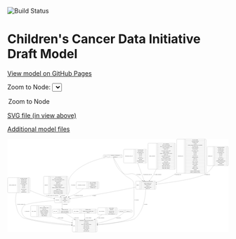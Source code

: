 <link rel='stylesheet' href="assets/style.css">
<link rel='stylesheet' href="https://unpkg.com/leaflet@1.5.1/dist/leaflet.css" integrity="sha512-xwE/Az9zrjBIphAcBb3F6JVqxf46+CDLwfLMHloNu6KEQCAWi6HcDUbeOfBIptF7tcCzusKFjFw2yuvEpDL9wQ==" crossorigin="">
<script type="text/javascript" src="https://code.jquery.com/jquery-3.2.1.min.js"></script>
<script type="text/javascript"  src="https://unpkg.com/leaflet@1.5.1/dist/leaflet.js"></script>
<script type="text/javascript" src="assets/actions.js"></script>

![Build Status](https://github.com/CBIIT/ccdi-model/actions/workflows/model-test-and-deploy.yml/badge.svg)

# Children's Cancer Data Initiative Draft Model

[View model on GitHub Pages](https://cbiit.github.io/ccdi-model/)



Zoom to Node: <select id="node_select">
  <option value="">Zoom to Node</option>
</select>
<div id="model"></div>

<p>
<a href="./model-desc/ccdi-model.svg">SVG file (in view above)</a>
<p>
<a href="./model-desc">Additional model files</a>
<div id='graph' style='display:off;'>
<svg width="3722pt" height="1574pt"
 viewBox="0.00 0.00 3722.00 1574.00" xmlns="http://www.w3.org/2000/svg" xmlns:xlink="http://www.w3.org/1999/xlink">
<g id="graph0" class="graph" transform="scale(1 1) rotate(0) translate(4 1570)">
<title>Perl</title>
<polygon fill="#ffffff" stroke="transparent" points="-4,4 -4,-1570 3718,-1570 3718,4 -4,4"/>
<!-- study -->
<g id="node1" class="node">
<title>study</title>
<path fill="none" stroke="#000000" d="M1101,-.5C1101,-.5 1491,-.5 1491,-.5 1497,-.5 1503,-6.5 1503,-12.5 1503,-12.5 1503,-195.5 1503,-195.5 1503,-201.5 1497,-207.5 1491,-207.5 1491,-207.5 1101,-207.5 1101,-207.5 1095,-207.5 1089,-201.5 1089,-195.5 1089,-195.5 1089,-12.5 1089,-12.5 1089,-6.5 1095,-.5 1101,-.5"/>
<text text-anchor="middle" x="1117" y="-100.3" font-family="Times,serif" font-size="14.00" fill="#000000">study</text>
<polyline fill="none" stroke="#000000" points="1145,-.5 1145,-207.5 "/>
<text text-anchor="middle" x="1155.5" y="-100.3" font-family="Times,serif" font-size="14.00" fill="#000000"> </text>
<polyline fill="none" stroke="#000000" points="1166,-.5 1166,-207.5 "/>
<text text-anchor="middle" x="1324" y="-192.3" font-family="Times,serif" font-size="14.00" fill="#000000">experimental_strategy_and_data_subtype</text>
<polyline fill="none" stroke="#000000" points="1166,-184.5 1482,-184.5 "/>
<text text-anchor="middle" x="1324" y="-169.3" font-family="Times,serif" font-size="14.00" fill="#000000">external_url</text>
<polyline fill="none" stroke="#000000" points="1166,-161.5 1482,-161.5 "/>
<text text-anchor="middle" x="1324" y="-146.3" font-family="Times,serif" font-size="14.00" fill="#000000">phs_accession</text>
<polyline fill="none" stroke="#000000" points="1166,-138.5 1482,-138.5 "/>
<text text-anchor="middle" x="1324" y="-123.3" font-family="Times,serif" font-size="14.00" fill="#000000">size_of_data_being_uploaded</text>
<polyline fill="none" stroke="#000000" points="1166,-115.5 1482,-115.5 "/>
<text text-anchor="middle" x="1324" y="-100.3" font-family="Times,serif" font-size="14.00" fill="#000000">study_acronym</text>
<polyline fill="none" stroke="#000000" points="1166,-92.5 1482,-92.5 "/>
<text text-anchor="middle" x="1324" y="-77.3" font-family="Times,serif" font-size="14.00" fill="#000000">study_data_types</text>
<polyline fill="none" stroke="#000000" points="1166,-69.5 1482,-69.5 "/>
<text text-anchor="middle" x="1324" y="-54.3" font-family="Times,serif" font-size="14.00" fill="#000000">study_description</text>
<polyline fill="none" stroke="#000000" points="1166,-46.5 1482,-46.5 "/>
<text text-anchor="middle" x="1324" y="-31.3" font-family="Times,serif" font-size="14.00" fill="#000000">study_name</text>
<polyline fill="none" stroke="#000000" points="1166,-23.5 1482,-23.5 "/>
<text text-anchor="middle" x="1324" y="-8.3" font-family="Times,serif" font-size="14.00" fill="#000000">study_short_title</text>
<polyline fill="none" stroke="#000000" points="1482,-.5 1482,-207.5 "/>
<text text-anchor="middle" x="1492.5" y="-100.3" font-family="Times,serif" font-size="14.00" fill="#000000"> </text>
</g>
<!-- diagnosis -->
<g id="node2" class="node">
<title>diagnosis</title>
<path fill="none" stroke="#000000" d="M618.5,-639.5C618.5,-639.5 1001.5,-639.5 1001.5,-639.5 1007.5,-639.5 1013.5,-645.5 1013.5,-651.5 1013.5,-651.5 1013.5,-926.5 1013.5,-926.5 1013.5,-932.5 1007.5,-938.5 1001.5,-938.5 1001.5,-938.5 618.5,-938.5 618.5,-938.5 612.5,-938.5 606.5,-932.5 606.5,-926.5 606.5,-926.5 606.5,-651.5 606.5,-651.5 606.5,-645.5 612.5,-639.5 618.5,-639.5"/>
<text text-anchor="middle" x="648.5" y="-785.3" font-family="Times,serif" font-size="14.00" fill="#000000">diagnosis</text>
<polyline fill="none" stroke="#000000" points="690.5,-639.5 690.5,-938.5 "/>
<text text-anchor="middle" x="701" y="-785.3" font-family="Times,serif" font-size="14.00" fill="#000000"> </text>
<polyline fill="none" stroke="#000000" points="711.5,-639.5 711.5,-938.5 "/>
<text text-anchor="middle" x="852" y="-923.3" font-family="Times,serif" font-size="14.00" fill="#000000">age_at_diagnosis</text>
<polyline fill="none" stroke="#000000" points="711.5,-915.5 992.5,-915.5 "/>
<text text-anchor="middle" x="852" y="-900.3" font-family="Times,serif" font-size="14.00" fill="#000000">days_to_last_followup</text>
<polyline fill="none" stroke="#000000" points="711.5,-892.5 992.5,-892.5 "/>
<text text-anchor="middle" x="852" y="-877.3" font-family="Times,serif" font-size="14.00" fill="#000000">days_to_last_known_disease_status</text>
<polyline fill="none" stroke="#000000" points="711.5,-869.5 992.5,-869.5 "/>
<text text-anchor="middle" x="852" y="-854.3" font-family="Times,serif" font-size="14.00" fill="#000000">days_to_recurrence</text>
<polyline fill="none" stroke="#000000" points="711.5,-846.5 992.5,-846.5 "/>
<text text-anchor="middle" x="852" y="-831.3" font-family="Times,serif" font-size="14.00" fill="#000000">diagnosis_id</text>
<polyline fill="none" stroke="#000000" points="711.5,-823.5 992.5,-823.5 "/>
<text text-anchor="middle" x="852" y="-808.3" font-family="Times,serif" font-size="14.00" fill="#000000">disease_type</text>
<polyline fill="none" stroke="#000000" points="711.5,-800.5 992.5,-800.5 "/>
<text text-anchor="middle" x="852" y="-785.3" font-family="Times,serif" font-size="14.00" fill="#000000">last_known_disease_status</text>
<polyline fill="none" stroke="#000000" points="711.5,-777.5 992.5,-777.5 "/>
<text text-anchor="middle" x="852" y="-762.3" font-family="Times,serif" font-size="14.00" fill="#000000">primary_diagnosis</text>
<polyline fill="none" stroke="#000000" points="711.5,-754.5 992.5,-754.5 "/>
<text text-anchor="middle" x="852" y="-739.3" font-family="Times,serif" font-size="14.00" fill="#000000">primary_diagnosis_reference_source</text>
<polyline fill="none" stroke="#000000" points="711.5,-731.5 992.5,-731.5 "/>
<text text-anchor="middle" x="852" y="-716.3" font-family="Times,serif" font-size="14.00" fill="#000000">primary_site</text>
<polyline fill="none" stroke="#000000" points="711.5,-708.5 992.5,-708.5 "/>
<text text-anchor="middle" x="852" y="-693.3" font-family="Times,serif" font-size="14.00" fill="#000000">progression_or_recurrence</text>
<polyline fill="none" stroke="#000000" points="711.5,-685.5 992.5,-685.5 "/>
<text text-anchor="middle" x="852" y="-670.3" font-family="Times,serif" font-size="14.00" fill="#000000">site_of_resection_or_biopsy</text>
<polyline fill="none" stroke="#000000" points="711.5,-662.5 992.5,-662.5 "/>
<text text-anchor="middle" x="852" y="-647.3" font-family="Times,serif" font-size="14.00" fill="#000000">tissue_or_organ_of_origin</text>
<polyline fill="none" stroke="#000000" points="992.5,-639.5 992.5,-938.5 "/>
<text text-anchor="middle" x="1003" y="-785.3" font-family="Times,serif" font-size="14.00" fill="#000000"> </text>
</g>
<!-- participant -->
<g id="node15" class="node">
<title>participant</title>
<path fill="none" stroke="#000000" d="M800.5,-495.5C800.5,-495.5 1031.5,-495.5 1031.5,-495.5 1037.5,-495.5 1043.5,-501.5 1043.5,-507.5 1043.5,-507.5 1043.5,-575.5 1043.5,-575.5 1043.5,-581.5 1037.5,-587.5 1031.5,-587.5 1031.5,-587.5 800.5,-587.5 800.5,-587.5 794.5,-587.5 788.5,-581.5 788.5,-575.5 788.5,-575.5 788.5,-507.5 788.5,-507.5 788.5,-501.5 794.5,-495.5 800.5,-495.5"/>
<text text-anchor="middle" x="836.5" y="-537.8" font-family="Times,serif" font-size="14.00" fill="#000000">participant</text>
<polyline fill="none" stroke="#000000" points="884.5,-495.5 884.5,-587.5 "/>
<text text-anchor="middle" x="895" y="-537.8" font-family="Times,serif" font-size="14.00" fill="#000000"> </text>
<polyline fill="none" stroke="#000000" points="905.5,-495.5 905.5,-587.5 "/>
<text text-anchor="middle" x="964" y="-572.3" font-family="Times,serif" font-size="14.00" fill="#000000">ethnicity</text>
<polyline fill="none" stroke="#000000" points="905.5,-564.5 1022.5,-564.5 "/>
<text text-anchor="middle" x="964" y="-549.3" font-family="Times,serif" font-size="14.00" fill="#000000">gender</text>
<polyline fill="none" stroke="#000000" points="905.5,-541.5 1022.5,-541.5 "/>
<text text-anchor="middle" x="964" y="-526.3" font-family="Times,serif" font-size="14.00" fill="#000000">participant_id</text>
<polyline fill="none" stroke="#000000" points="905.5,-518.5 1022.5,-518.5 "/>
<text text-anchor="middle" x="964" y="-503.3" font-family="Times,serif" font-size="14.00" fill="#000000">race</text>
<polyline fill="none" stroke="#000000" points="1022.5,-495.5 1022.5,-587.5 "/>
<text text-anchor="middle" x="1033" y="-537.8" font-family="Times,serif" font-size="14.00" fill="#000000"> </text>
</g>
<!-- diagnosis&#45;&gt;participant -->
<g id="edge7" class="edge">
<title>diagnosis&#45;&gt;participant</title>
<path fill="none" stroke="#000000" d="M874.106,-639.3186C880.4641,-624.4731 886.5989,-610.1488 892.1218,-597.2533"/>
<polygon fill="#000000" stroke="#000000" points="895.4999,-598.2559 896.2195,-587.6855 889.0652,-595.5 895.4999,-598.2559"/>
<text text-anchor="middle" x="932.5" y="-609.8" font-family="Times,serif" font-size="14.00" fill="#000000">of_diagnosis</text>
</g>
<!-- clinical_measure_file -->
<g id="node3" class="node">
<title>clinical_measure_file</title>
<path fill="none" stroke="#000000" d="M12,-662.5C12,-662.5 364,-662.5 364,-662.5 370,-662.5 376,-668.5 376,-674.5 376,-674.5 376,-903.5 376,-903.5 376,-909.5 370,-915.5 364,-915.5 364,-915.5 12,-915.5 12,-915.5 6,-915.5 0,-909.5 0,-903.5 0,-903.5 0,-674.5 0,-674.5 0,-668.5 6,-662.5 12,-662.5"/>
<text text-anchor="middle" x="83.5" y="-785.3" font-family="Times,serif" font-size="14.00" fill="#000000">clinical_measure_file</text>
<polyline fill="none" stroke="#000000" points="167,-662.5 167,-915.5 "/>
<text text-anchor="middle" x="177.5" y="-785.3" font-family="Times,serif" font-size="14.00" fill="#000000"> </text>
<polyline fill="none" stroke="#000000" points="188,-662.5 188,-915.5 "/>
<text text-anchor="middle" x="271.5" y="-900.3" font-family="Times,serif" font-size="14.00" fill="#000000">checksum_algorithm</text>
<polyline fill="none" stroke="#000000" points="188,-892.5 355,-892.5 "/>
<text text-anchor="middle" x="271.5" y="-877.3" font-family="Times,serif" font-size="14.00" fill="#000000">checksum_value</text>
<polyline fill="none" stroke="#000000" points="188,-869.5 355,-869.5 "/>
<text text-anchor="middle" x="271.5" y="-854.3" font-family="Times,serif" font-size="14.00" fill="#000000">dcf_indexd_guid</text>
<polyline fill="none" stroke="#000000" points="188,-846.5 355,-846.5 "/>
<text text-anchor="middle" x="271.5" y="-831.3" font-family="Times,serif" font-size="14.00" fill="#000000">file_description</text>
<polyline fill="none" stroke="#000000" points="188,-823.5 355,-823.5 "/>
<text text-anchor="middle" x="271.5" y="-808.3" font-family="Times,serif" font-size="14.00" fill="#000000">file_mapping_level</text>
<polyline fill="none" stroke="#000000" points="188,-800.5 355,-800.5 "/>
<text text-anchor="middle" x="271.5" y="-785.3" font-family="Times,serif" font-size="14.00" fill="#000000">file_name</text>
<polyline fill="none" stroke="#000000" points="188,-777.5 355,-777.5 "/>
<text text-anchor="middle" x="271.5" y="-762.3" font-family="Times,serif" font-size="14.00" fill="#000000">file_size</text>
<polyline fill="none" stroke="#000000" points="188,-754.5 355,-754.5 "/>
<text text-anchor="middle" x="271.5" y="-739.3" font-family="Times,serif" font-size="14.00" fill="#000000">file_type</text>
<polyline fill="none" stroke="#000000" points="188,-731.5 355,-731.5 "/>
<text text-anchor="middle" x="271.5" y="-716.3" font-family="Times,serif" font-size="14.00" fill="#000000">file_url_in_cds</text>
<polyline fill="none" stroke="#000000" points="188,-708.5 355,-708.5 "/>
<text text-anchor="middle" x="271.5" y="-693.3" font-family="Times,serif" font-size="14.00" fill="#000000">md5sum</text>
<polyline fill="none" stroke="#000000" points="188,-685.5 355,-685.5 "/>
<text text-anchor="middle" x="271.5" y="-670.3" font-family="Times,serif" font-size="14.00" fill="#000000">participant_list</text>
<polyline fill="none" stroke="#000000" points="355,-662.5 355,-915.5 "/>
<text text-anchor="middle" x="365.5" y="-785.3" font-family="Times,serif" font-size="14.00" fill="#000000"> </text>
</g>
<!-- clinical_measure_file&#45;&gt;study -->
<g id="edge1" class="edge">
<title>clinical_measure_file&#45;&gt;study</title>
<path fill="none" stroke="#000000" d="M148.946,-662.4877C135.4301,-601.5311 126.8305,-527.5914 141,-462 161.916,-365.1782 162.924,-329.0093 233,-259 258.1889,-233.8351 271.7187,-235.6202 306,-226 565.4767,-153.1845 875.3297,-123.8139 1078.4232,-111.9763"/>
<polygon fill="#000000" stroke="#000000" points="1078.8338,-115.4586 1088.6169,-111.3917 1078.4329,-108.4701 1078.8338,-115.4586"/>
<text text-anchor="middle" x="227" y="-465.8" font-family="Times,serif" font-size="14.00" fill="#000000">of_clinical_measure_file</text>
</g>
<!-- clinical_measure_file&#45;&gt;participant -->
<g id="edge8" class="edge">
<title>clinical_measure_file&#45;&gt;participant</title>
<path fill="none" stroke="#000000" d="M376.1082,-700.8134C451.4076,-667.8659 539.6802,-632.1427 622,-606 672.3102,-590.0227 728.6931,-576.6116 778.5227,-566.2292"/>
<polygon fill="#000000" stroke="#000000" points="779.3103,-569.6405 788.3975,-564.1932 777.8968,-562.7847 779.3103,-569.6405"/>
<text text-anchor="middle" x="751.5" y="-609.8" font-family="Times,serif" font-size="14.00" fill="#000000">of_clinical_measure_file_participant</text>
</g>
<!-- sample -->
<g id="node4" class="node">
<title>sample</title>
<path fill="none" stroke="#000000" d="M2167,-720C2167,-720 2481,-720 2481,-720 2487,-720 2493,-726 2493,-732 2493,-732 2493,-846 2493,-846 2493,-852 2487,-858 2481,-858 2481,-858 2167,-858 2167,-858 2161,-858 2155,-852 2155,-846 2155,-846 2155,-732 2155,-732 2155,-726 2161,-720 2167,-720"/>
<text text-anchor="middle" x="2189" y="-785.3" font-family="Times,serif" font-size="14.00" fill="#000000">sample</text>
<polyline fill="none" stroke="#000000" points="2223,-720 2223,-858 "/>
<text text-anchor="middle" x="2233.5" y="-785.3" font-family="Times,serif" font-size="14.00" fill="#000000"> </text>
<polyline fill="none" stroke="#000000" points="2244,-720 2244,-858 "/>
<text text-anchor="middle" x="2358" y="-842.8" font-family="Times,serif" font-size="14.00" fill="#000000">participant_age_at_collection</text>
<polyline fill="none" stroke="#000000" points="2244,-835 2472,-835 "/>
<text text-anchor="middle" x="2358" y="-819.8" font-family="Times,serif" font-size="14.00" fill="#000000">sample_anatomic_site</text>
<polyline fill="none" stroke="#000000" points="2244,-812 2472,-812 "/>
<text text-anchor="middle" x="2358" y="-796.8" font-family="Times,serif" font-size="14.00" fill="#000000">sample_description</text>
<polyline fill="none" stroke="#000000" points="2244,-789 2472,-789 "/>
<text text-anchor="middle" x="2358" y="-773.8" font-family="Times,serif" font-size="14.00" fill="#000000">sample_id</text>
<polyline fill="none" stroke="#000000" points="2244,-766 2472,-766 "/>
<text text-anchor="middle" x="2358" y="-750.8" font-family="Times,serif" font-size="14.00" fill="#000000">sample_tumor_status</text>
<polyline fill="none" stroke="#000000" points="2244,-743 2472,-743 "/>
<text text-anchor="middle" x="2358" y="-727.8" font-family="Times,serif" font-size="14.00" fill="#000000">sample_type</text>
<polyline fill="none" stroke="#000000" points="2472,-720 2472,-858 "/>
<text text-anchor="middle" x="2482.5" y="-785.3" font-family="Times,serif" font-size="14.00" fill="#000000"> </text>
</g>
<!-- sample&#45;&gt;study -->
<g id="edge19" class="edge">
<title>sample&#45;&gt;study</title>
<path fill="none" stroke="#000000" d="M2323.5068,-719.6869C2318.5918,-599.0212 2289.7713,-351.2972 2141,-226 2093.6044,-186.0828 1747.5747,-146.2584 1513.2789,-123.4379"/>
<polygon fill="#000000" stroke="#000000" points="1513.5446,-119.9473 1503.2533,-122.4651 1512.8685,-126.9146 1513.5446,-119.9473"/>
<text text-anchor="middle" x="2322.5" y="-465.8" font-family="Times,serif" font-size="14.00" fill="#000000">of_sample</text>
</g>
<!-- sample&#45;&gt;participant -->
<g id="edge18" class="edge">
<title>sample&#45;&gt;participant</title>
<path fill="none" stroke="#000000" d="M2154.828,-754.7123C1996.8512,-723.1207 1754.3581,-675.7183 1543,-639 1374.9769,-609.8101 1180.8835,-580.2694 1053.6933,-561.4764"/>
<polygon fill="#000000" stroke="#000000" points="1053.9128,-557.9709 1043.509,-559.9734 1052.8908,-564.8959 1053.9128,-557.9709"/>
<text text-anchor="middle" x="1459.5" y="-609.8" font-family="Times,serif" font-size="14.00" fill="#000000">of_sample</text>
</g>
<!-- study_admin -->
<g id="node5" class="node">
<title>study_admin</title>
<path fill="none" stroke="#000000" d="M399,-259.5C399,-259.5 725,-259.5 725,-259.5 731,-259.5 737,-265.5 737,-271.5 737,-271.5 737,-431.5 737,-431.5 737,-437.5 731,-443.5 725,-443.5 725,-443.5 399,-443.5 399,-443.5 393,-443.5 387,-437.5 387,-431.5 387,-431.5 387,-271.5 387,-271.5 387,-265.5 393,-259.5 399,-259.5"/>
<text text-anchor="middle" x="441" y="-347.8" font-family="Times,serif" font-size="14.00" fill="#000000">study_admin</text>
<polyline fill="none" stroke="#000000" points="495,-259.5 495,-443.5 "/>
<text text-anchor="middle" x="505.5" y="-347.8" font-family="Times,serif" font-size="14.00" fill="#000000"> </text>
<polyline fill="none" stroke="#000000" points="516,-259.5 516,-443.5 "/>
<text text-anchor="middle" x="616" y="-428.3" font-family="Times,serif" font-size="14.00" fill="#000000">acl</text>
<polyline fill="none" stroke="#000000" points="516,-420.5 716,-420.5 "/>
<text text-anchor="middle" x="616" y="-405.3" font-family="Times,serif" font-size="14.00" fill="#000000">adult_or_childhood_study</text>
<polyline fill="none" stroke="#000000" points="516,-397.5 716,-397.5 "/>
<text text-anchor="middle" x="616" y="-382.3" font-family="Times,serif" font-size="14.00" fill="#000000">data_types</text>
<polyline fill="none" stroke="#000000" points="516,-374.5 716,-374.5 "/>
<text text-anchor="middle" x="616" y="-359.3" font-family="Times,serif" font-size="14.00" fill="#000000">file_types_and_format</text>
<polyline fill="none" stroke="#000000" points="516,-351.5 716,-351.5 "/>
<text text-anchor="middle" x="616" y="-336.3" font-family="Times,serif" font-size="14.00" fill="#000000">number_of_participants</text>
<polyline fill="none" stroke="#000000" points="516,-328.5 716,-328.5 "/>
<text text-anchor="middle" x="616" y="-313.3" font-family="Times,serif" font-size="14.00" fill="#000000">number_of_samples</text>
<polyline fill="none" stroke="#000000" points="516,-305.5 716,-305.5 "/>
<text text-anchor="middle" x="616" y="-290.3" font-family="Times,serif" font-size="14.00" fill="#000000">organism_species</text>
<polyline fill="none" stroke="#000000" points="516,-282.5 716,-282.5 "/>
<text text-anchor="middle" x="616" y="-267.3" font-family="Times,serif" font-size="14.00" fill="#000000">study_admin_id</text>
<polyline fill="none" stroke="#000000" points="716,-259.5 716,-443.5 "/>
<text text-anchor="middle" x="726.5" y="-347.8" font-family="Times,serif" font-size="14.00" fill="#000000"> </text>
</g>
<!-- study_admin&#45;&gt;study -->
<g id="edge10" class="edge">
<title>study_admin&#45;&gt;study</title>
<path fill="none" stroke="#000000" d="M737.2083,-262.4848C740.1515,-261.2948 743.0835,-260.132 746,-259 853.3993,-217.3121 976.5381,-181.5501 1079.0363,-154.9162"/>
<polygon fill="#000000" stroke="#000000" points="1080.085,-158.2602 1088.8898,-152.3673 1078.3319,-151.4833 1080.085,-158.2602"/>
<text text-anchor="middle" x="890.5" y="-229.8" font-family="Times,serif" font-size="14.00" fill="#000000">of_study_admin</text>
</g>
<!-- study_arm -->
<g id="node6" class="node">
<title>study_arm</title>
<path fill="none" stroke="#000000" d="M767.5,-317C767.5,-317 1064.5,-317 1064.5,-317 1070.5,-317 1076.5,-323 1076.5,-329 1076.5,-329 1076.5,-374 1076.5,-374 1076.5,-380 1070.5,-386 1064.5,-386 1064.5,-386 767.5,-386 767.5,-386 761.5,-386 755.5,-380 755.5,-374 755.5,-374 755.5,-329 755.5,-329 755.5,-323 761.5,-317 767.5,-317"/>
<text text-anchor="middle" x="801.5" y="-347.8" font-family="Times,serif" font-size="14.00" fill="#000000">study_arm</text>
<polyline fill="none" stroke="#000000" points="847.5,-317 847.5,-386 "/>
<text text-anchor="middle" x="858" y="-347.8" font-family="Times,serif" font-size="14.00" fill="#000000"> </text>
<polyline fill="none" stroke="#000000" points="868.5,-317 868.5,-386 "/>
<text text-anchor="middle" x="962" y="-370.8" font-family="Times,serif" font-size="14.00" fill="#000000">clinical_trial_arm</text>
<polyline fill="none" stroke="#000000" points="868.5,-363 1055.5,-363 "/>
<text text-anchor="middle" x="962" y="-347.8" font-family="Times,serif" font-size="14.00" fill="#000000">clinical_trial_identifier</text>
<polyline fill="none" stroke="#000000" points="868.5,-340 1055.5,-340 "/>
<text text-anchor="middle" x="962" y="-324.8" font-family="Times,serif" font-size="14.00" fill="#000000">clinical_trial_repository</text>
<polyline fill="none" stroke="#000000" points="1055.5,-317 1055.5,-386 "/>
<text text-anchor="middle" x="1066" y="-347.8" font-family="Times,serif" font-size="14.00" fill="#000000"> </text>
</g>
<!-- study_arm&#45;&gt;study -->
<g id="edge2" class="edge">
<title>study_arm&#45;&gt;study</title>
<path fill="none" stroke="#000000" d="M969.2375,-316.8256C1010.8029,-289.7534 1070.9447,-250.582 1128.331,-213.2055"/>
<polygon fill="#000000" stroke="#000000" points="1130.306,-216.0961 1136.7752,-207.7056 1126.4856,-210.2305 1130.306,-216.0961"/>
<text text-anchor="middle" x="1154.5" y="-229.8" font-family="Times,serif" font-size="14.00" fill="#000000">of_study_arm</text>
</g>
<!-- study_funding -->
<g id="node7" class="node">
<title>study_funding</title>
<path fill="none" stroke="#000000" d="M1106.5,-317C1106.5,-317 1485.5,-317 1485.5,-317 1491.5,-317 1497.5,-323 1497.5,-329 1497.5,-329 1497.5,-374 1497.5,-374 1497.5,-380 1491.5,-386 1485.5,-386 1485.5,-386 1106.5,-386 1106.5,-386 1100.5,-386 1094.5,-380 1094.5,-374 1094.5,-374 1094.5,-329 1094.5,-329 1094.5,-323 1100.5,-317 1106.5,-317"/>
<text text-anchor="middle" x="1154" y="-347.8" font-family="Times,serif" font-size="14.00" fill="#000000">study_funding</text>
<polyline fill="none" stroke="#000000" points="1213.5,-317 1213.5,-386 "/>
<text text-anchor="middle" x="1224" y="-347.8" font-family="Times,serif" font-size="14.00" fill="#000000"> </text>
<polyline fill="none" stroke="#000000" points="1234.5,-317 1234.5,-386 "/>
<text text-anchor="middle" x="1355.5" y="-370.8" font-family="Times,serif" font-size="14.00" fill="#000000">funding_agency</text>
<polyline fill="none" stroke="#000000" points="1234.5,-363 1476.5,-363 "/>
<text text-anchor="middle" x="1355.5" y="-347.8" font-family="Times,serif" font-size="14.00" fill="#000000">funding_source_program_name</text>
<polyline fill="none" stroke="#000000" points="1234.5,-340 1476.5,-340 "/>
<text text-anchor="middle" x="1355.5" y="-324.8" font-family="Times,serif" font-size="14.00" fill="#000000">grant_id</text>
<polyline fill="none" stroke="#000000" points="1476.5,-317 1476.5,-386 "/>
<text text-anchor="middle" x="1487" y="-347.8" font-family="Times,serif" font-size="14.00" fill="#000000"> </text>
</g>
<!-- study_funding&#45;&gt;study -->
<g id="edge3" class="edge">
<title>study_funding&#45;&gt;study</title>
<path fill="none" stroke="#000000" d="M1296,-316.8256C1296,-290.8629 1296,-253.7725 1296,-217.8091"/>
<polygon fill="#000000" stroke="#000000" points="1299.5001,-217.7056 1296,-207.7056 1292.5001,-217.7056 1299.5001,-217.7056"/>
<text text-anchor="middle" x="1358" y="-229.8" font-family="Times,serif" font-size="14.00" fill="#000000">of_study_funding</text>
</g>
<!-- sample_diagnosis -->
<g id="node8" class="node">
<title>sample_diagnosis</title>
<path fill="none" stroke="#000000" d="M2373,-1059.5C2373,-1059.5 2815,-1059.5 2815,-1059.5 2821,-1059.5 2827,-1065.5 2827,-1071.5 2827,-1071.5 2827,-1484.5 2827,-1484.5 2827,-1490.5 2821,-1496.5 2815,-1496.5 2815,-1496.5 2373,-1496.5 2373,-1496.5 2367,-1496.5 2361,-1490.5 2361,-1484.5 2361,-1484.5 2361,-1071.5 2361,-1071.5 2361,-1065.5 2367,-1059.5 2373,-1059.5"/>
<text text-anchor="middle" x="2432.5" y="-1274.3" font-family="Times,serif" font-size="14.00" fill="#000000">sample_diagnosis</text>
<polyline fill="none" stroke="#000000" points="2504,-1059.5 2504,-1496.5 "/>
<text text-anchor="middle" x="2514.5" y="-1274.3" font-family="Times,serif" font-size="14.00" fill="#000000"> </text>
<polyline fill="none" stroke="#000000" points="2525,-1059.5 2525,-1496.5 "/>
<text text-anchor="middle" x="2665.5" y="-1481.3" font-family="Times,serif" font-size="14.00" fill="#000000">age_at_diagnosis</text>
<polyline fill="none" stroke="#000000" points="2525,-1473.5 2806,-1473.5 "/>
<text text-anchor="middle" x="2665.5" y="-1458.3" font-family="Times,serif" font-size="14.00" fill="#000000">days_to_last_followup</text>
<polyline fill="none" stroke="#000000" points="2525,-1450.5 2806,-1450.5 "/>
<text text-anchor="middle" x="2665.5" y="-1435.3" font-family="Times,serif" font-size="14.00" fill="#000000">days_to_last_known_disease_status</text>
<polyline fill="none" stroke="#000000" points="2525,-1427.5 2806,-1427.5 "/>
<text text-anchor="middle" x="2665.5" y="-1412.3" font-family="Times,serif" font-size="14.00" fill="#000000">days_to_recurrence</text>
<polyline fill="none" stroke="#000000" points="2525,-1404.5 2806,-1404.5 "/>
<text text-anchor="middle" x="2665.5" y="-1389.3" font-family="Times,serif" font-size="14.00" fill="#000000">disease_type</text>
<polyline fill="none" stroke="#000000" points="2525,-1381.5 2806,-1381.5 "/>
<text text-anchor="middle" x="2665.5" y="-1366.3" font-family="Times,serif" font-size="14.00" fill="#000000">last_known_disease_status</text>
<polyline fill="none" stroke="#000000" points="2525,-1358.5 2806,-1358.5 "/>
<text text-anchor="middle" x="2665.5" y="-1343.3" font-family="Times,serif" font-size="14.00" fill="#000000">primary_diagnosis</text>
<polyline fill="none" stroke="#000000" points="2525,-1335.5 2806,-1335.5 "/>
<text text-anchor="middle" x="2665.5" y="-1320.3" font-family="Times,serif" font-size="14.00" fill="#000000">primary_diagnosis_reference_source</text>
<polyline fill="none" stroke="#000000" points="2525,-1312.5 2806,-1312.5 "/>
<text text-anchor="middle" x="2665.5" y="-1297.3" font-family="Times,serif" font-size="14.00" fill="#000000">primary_site</text>
<polyline fill="none" stroke="#000000" points="2525,-1289.5 2806,-1289.5 "/>
<text text-anchor="middle" x="2665.5" y="-1274.3" font-family="Times,serif" font-size="14.00" fill="#000000">progression_or_recurrence</text>
<polyline fill="none" stroke="#000000" points="2525,-1266.5 2806,-1266.5 "/>
<text text-anchor="middle" x="2665.5" y="-1251.3" font-family="Times,serif" font-size="14.00" fill="#000000">sample_diagnosis_id</text>
<polyline fill="none" stroke="#000000" points="2525,-1243.5 2806,-1243.5 "/>
<text text-anchor="middle" x="2665.5" y="-1228.3" font-family="Times,serif" font-size="14.00" fill="#000000">site_of_resection_or_biopsy</text>
<polyline fill="none" stroke="#000000" points="2525,-1220.5 2806,-1220.5 "/>
<text text-anchor="middle" x="2665.5" y="-1205.3" font-family="Times,serif" font-size="14.00" fill="#000000">tissue_or_organ_of_origin</text>
<polyline fill="none" stroke="#000000" points="2525,-1197.5 2806,-1197.5 "/>
<text text-anchor="middle" x="2665.5" y="-1182.3" font-family="Times,serif" font-size="14.00" fill="#000000">tumor_grade</text>
<polyline fill="none" stroke="#000000" points="2525,-1174.5 2806,-1174.5 "/>
<text text-anchor="middle" x="2665.5" y="-1159.3" font-family="Times,serif" font-size="14.00" fill="#000000">tumor_incidence_type</text>
<polyline fill="none" stroke="#000000" points="2525,-1151.5 2806,-1151.5 "/>
<text text-anchor="middle" x="2665.5" y="-1136.3" font-family="Times,serif" font-size="14.00" fill="#000000">tumor_morphology</text>
<polyline fill="none" stroke="#000000" points="2525,-1128.5 2806,-1128.5 "/>
<text text-anchor="middle" x="2665.5" y="-1113.3" font-family="Times,serif" font-size="14.00" fill="#000000">tumor_stage_clinical_m</text>
<polyline fill="none" stroke="#000000" points="2525,-1105.5 2806,-1105.5 "/>
<text text-anchor="middle" x="2665.5" y="-1090.3" font-family="Times,serif" font-size="14.00" fill="#000000">tumor_stage_clinical_n</text>
<polyline fill="none" stroke="#000000" points="2525,-1082.5 2806,-1082.5 "/>
<text text-anchor="middle" x="2665.5" y="-1067.3" font-family="Times,serif" font-size="14.00" fill="#000000">tumor_stage_clinical_t</text>
<polyline fill="none" stroke="#000000" points="2806,-1059.5 2806,-1496.5 "/>
<text text-anchor="middle" x="2816.5" y="-1274.3" font-family="Times,serif" font-size="14.00" fill="#000000"> </text>
</g>
<!-- sample_diagnosis&#45;&gt;sample -->
<g id="edge17" class="edge">
<title>sample_diagnosis&#45;&gt;sample</title>
<path fill="none" stroke="#000000" d="M2502.0623,-1059.462C2485.2668,-1024.563 2467.0006,-989.3287 2448,-957 2429.8609,-926.1372 2407.2646,-894.0861 2386.3489,-866.356"/>
<polygon fill="#000000" stroke="#000000" points="2389.0464,-864.121 2380.21,-858.2757 2383.4726,-868.3557 2389.0464,-864.121"/>
<text text-anchor="middle" x="2526" y="-960.8" font-family="Times,serif" font-size="14.00" fill="#000000">of_sample_diagnosis</text>
</g>
<!-- therapeutic_procedure -->
<g id="node9" class="node">
<title>therapeutic_procedure</title>
<path fill="none" stroke="#000000" d="M1165.5,-731.5C1165.5,-731.5 1522.5,-731.5 1522.5,-731.5 1528.5,-731.5 1534.5,-737.5 1534.5,-743.5 1534.5,-743.5 1534.5,-834.5 1534.5,-834.5 1534.5,-840.5 1528.5,-846.5 1522.5,-846.5 1522.5,-846.5 1165.5,-846.5 1165.5,-846.5 1159.5,-846.5 1153.5,-840.5 1153.5,-834.5 1153.5,-834.5 1153.5,-743.5 1153.5,-743.5 1153.5,-737.5 1159.5,-731.5 1165.5,-731.5"/>
<text text-anchor="middle" x="1244" y="-785.3" font-family="Times,serif" font-size="14.00" fill="#000000">therapeutic_procedure</text>
<polyline fill="none" stroke="#000000" points="1334.5,-731.5 1334.5,-846.5 "/>
<text text-anchor="middle" x="1345" y="-785.3" font-family="Times,serif" font-size="14.00" fill="#000000"> </text>
<polyline fill="none" stroke="#000000" points="1355.5,-731.5 1355.5,-846.5 "/>
<text text-anchor="middle" x="1434.5" y="-831.3" font-family="Times,serif" font-size="14.00" fill="#000000">days_to_treatment</text>
<polyline fill="none" stroke="#000000" points="1355.5,-823.5 1513.5,-823.5 "/>
<text text-anchor="middle" x="1434.5" y="-808.3" font-family="Times,serif" font-size="14.00" fill="#000000">therapeutic_agents</text>
<polyline fill="none" stroke="#000000" points="1355.5,-800.5 1513.5,-800.5 "/>
<text text-anchor="middle" x="1434.5" y="-785.3" font-family="Times,serif" font-size="14.00" fill="#000000">treatment_id</text>
<polyline fill="none" stroke="#000000" points="1355.5,-777.5 1513.5,-777.5 "/>
<text text-anchor="middle" x="1434.5" y="-762.3" font-family="Times,serif" font-size="14.00" fill="#000000">treatment_outcome</text>
<polyline fill="none" stroke="#000000" points="1355.5,-754.5 1513.5,-754.5 "/>
<text text-anchor="middle" x="1434.5" y="-739.3" font-family="Times,serif" font-size="14.00" fill="#000000">treatment_type</text>
<polyline fill="none" stroke="#000000" points="1513.5,-731.5 1513.5,-846.5 "/>
<text text-anchor="middle" x="1524" y="-785.3" font-family="Times,serif" font-size="14.00" fill="#000000"> </text>
</g>
<!-- therapeutic_procedure&#45;&gt;participant -->
<g id="edge11" class="edge">
<title>therapeutic_procedure&#45;&gt;participant</title>
<path fill="none" stroke="#000000" d="M1273.0778,-731.1869C1234.7499,-701.4943 1185.7987,-665.988 1139,-639 1107.4526,-620.8071 1097.3591,-620.6081 1064,-606 1053.3691,-601.3447 1042.3053,-596.5079 1031.2268,-591.6702"/>
<polygon fill="#000000" stroke="#000000" points="1032.4917,-588.4034 1021.9266,-587.6102 1029.6911,-594.8188 1032.4917,-588.4034"/>
<text text-anchor="middle" x="1194" y="-609.8" font-family="Times,serif" font-size="14.00" fill="#000000">of_therapeutic_procedure</text>
</g>
<!-- study_personnel -->
<g id="node10" class="node">
<title>study_personnel</title>
<path fill="none" stroke="#000000" d="M1527.5,-294C1527.5,-294 1834.5,-294 1834.5,-294 1840.5,-294 1846.5,-300 1846.5,-306 1846.5,-306 1846.5,-397 1846.5,-397 1846.5,-403 1840.5,-409 1834.5,-409 1834.5,-409 1527.5,-409 1527.5,-409 1521.5,-409 1515.5,-403 1515.5,-397 1515.5,-397 1515.5,-306 1515.5,-306 1515.5,-300 1521.5,-294 1527.5,-294"/>
<text text-anchor="middle" x="1582.5" y="-347.8" font-family="Times,serif" font-size="14.00" fill="#000000">study_personnel</text>
<polyline fill="none" stroke="#000000" points="1649.5,-294 1649.5,-409 "/>
<text text-anchor="middle" x="1660" y="-347.8" font-family="Times,serif" font-size="14.00" fill="#000000"> </text>
<polyline fill="none" stroke="#000000" points="1670.5,-294 1670.5,-409 "/>
<text text-anchor="middle" x="1748" y="-393.8" font-family="Times,serif" font-size="14.00" fill="#000000">email_address</text>
<polyline fill="none" stroke="#000000" points="1670.5,-386 1825.5,-386 "/>
<text text-anchor="middle" x="1748" y="-370.8" font-family="Times,serif" font-size="14.00" fill="#000000">institution</text>
<polyline fill="none" stroke="#000000" points="1670.5,-363 1825.5,-363 "/>
<text text-anchor="middle" x="1748" y="-347.8" font-family="Times,serif" font-size="14.00" fill="#000000">personnel_name</text>
<polyline fill="none" stroke="#000000" points="1670.5,-340 1825.5,-340 "/>
<text text-anchor="middle" x="1748" y="-324.8" font-family="Times,serif" font-size="14.00" fill="#000000">personnel_type</text>
<polyline fill="none" stroke="#000000" points="1670.5,-317 1825.5,-317 "/>
<text text-anchor="middle" x="1748" y="-301.8" font-family="Times,serif" font-size="14.00" fill="#000000">study_personnel_id</text>
<polyline fill="none" stroke="#000000" points="1825.5,-294 1825.5,-409 "/>
<text text-anchor="middle" x="1836" y="-347.8" font-family="Times,serif" font-size="14.00" fill="#000000"> </text>
</g>
<!-- study_personnel&#45;&gt;study -->
<g id="edge20" class="edge">
<title>study_personnel&#45;&gt;study</title>
<path fill="none" stroke="#000000" d="M1591.2205,-293.7846C1553.829,-269.7472 1509.1251,-241.009 1465.9548,-213.2566"/>
<polygon fill="#000000" stroke="#000000" points="1467.6482,-210.1845 1457.3438,-207.721 1463.8629,-216.0727 1467.6482,-210.1845"/>
<text text-anchor="middle" x="1569.5" y="-229.8" font-family="Times,serif" font-size="14.00" fill="#000000">of_study_personnel</text>
</g>
<!-- sequencing_file -->
<g id="node11" class="node">
<title>sequencing_file</title>
<path fill="none" stroke="#000000" d="M2856.5,-990.5C2856.5,-990.5 3325.5,-990.5 3325.5,-990.5 3331.5,-990.5 3337.5,-996.5 3337.5,-1002.5 3337.5,-1002.5 3337.5,-1553.5 3337.5,-1553.5 3337.5,-1559.5 3331.5,-1565.5 3325.5,-1565.5 3325.5,-1565.5 2856.5,-1565.5 2856.5,-1565.5 2850.5,-1565.5 2844.5,-1559.5 2844.5,-1553.5 2844.5,-1553.5 2844.5,-1002.5 2844.5,-1002.5 2844.5,-996.5 2850.5,-990.5 2856.5,-990.5"/>
<text text-anchor="middle" x="2908.5" y="-1274.3" font-family="Times,serif" font-size="14.00" fill="#000000">sequencing_file</text>
<polyline fill="none" stroke="#000000" points="2972.5,-990.5 2972.5,-1565.5 "/>
<text text-anchor="middle" x="2983" y="-1274.3" font-family="Times,serif" font-size="14.00" fill="#000000"> </text>
<polyline fill="none" stroke="#000000" points="2993.5,-990.5 2993.5,-1565.5 "/>
<text text-anchor="middle" x="3155" y="-1550.3" font-family="Times,serif" font-size="14.00" fill="#000000">avg_read_length</text>
<polyline fill="none" stroke="#000000" points="2993.5,-1542.5 3316.5,-1542.5 "/>
<text text-anchor="middle" x="3155" y="-1527.3" font-family="Times,serif" font-size="14.00" fill="#000000">checksum_algorithm</text>
<polyline fill="none" stroke="#000000" points="2993.5,-1519.5 3316.5,-1519.5 "/>
<text text-anchor="middle" x="3155" y="-1504.3" font-family="Times,serif" font-size="14.00" fill="#000000">checksum_value</text>
<polyline fill="none" stroke="#000000" points="2993.5,-1496.5 3316.5,-1496.5 "/>
<text text-anchor="middle" x="3155" y="-1481.3" font-family="Times,serif" font-size="14.00" fill="#000000">coverage</text>
<polyline fill="none" stroke="#000000" points="2993.5,-1473.5 3316.5,-1473.5 "/>
<text text-anchor="middle" x="3155" y="-1458.3" font-family="Times,serif" font-size="14.00" fill="#000000">custom_assembly_fasta_file_for_alignment</text>
<polyline fill="none" stroke="#000000" points="2993.5,-1450.5 3316.5,-1450.5 "/>
<text text-anchor="middle" x="3155" y="-1435.3" font-family="Times,serif" font-size="14.00" fill="#000000">dcf_indexd_guid</text>
<polyline fill="none" stroke="#000000" points="2993.5,-1427.5 3316.5,-1427.5 "/>
<text text-anchor="middle" x="3155" y="-1412.3" font-family="Times,serif" font-size="14.00" fill="#000000">design_description</text>
<polyline fill="none" stroke="#000000" points="2993.5,-1404.5 3316.5,-1404.5 "/>
<text text-anchor="middle" x="3155" y="-1389.3" font-family="Times,serif" font-size="14.00" fill="#000000">file_description</text>
<polyline fill="none" stroke="#000000" points="2993.5,-1381.5 3316.5,-1381.5 "/>
<text text-anchor="middle" x="3155" y="-1366.3" font-family="Times,serif" font-size="14.00" fill="#000000">file_mapping_level</text>
<polyline fill="none" stroke="#000000" points="2993.5,-1358.5 3316.5,-1358.5 "/>
<text text-anchor="middle" x="3155" y="-1343.3" font-family="Times,serif" font-size="14.00" fill="#000000">file_name</text>
<polyline fill="none" stroke="#000000" points="2993.5,-1335.5 3316.5,-1335.5 "/>
<text text-anchor="middle" x="3155" y="-1320.3" font-family="Times,serif" font-size="14.00" fill="#000000">file_size</text>
<polyline fill="none" stroke="#000000" points="2993.5,-1312.5 3316.5,-1312.5 "/>
<text text-anchor="middle" x="3155" y="-1297.3" font-family="Times,serif" font-size="14.00" fill="#000000">file_type</text>
<polyline fill="none" stroke="#000000" points="2993.5,-1289.5 3316.5,-1289.5 "/>
<text text-anchor="middle" x="3155" y="-1274.3" font-family="Times,serif" font-size="14.00" fill="#000000">file_url_in_cds</text>
<polyline fill="none" stroke="#000000" points="2993.5,-1266.5 3316.5,-1266.5 "/>
<text text-anchor="middle" x="3155" y="-1251.3" font-family="Times,serif" font-size="14.00" fill="#000000">instrument_model</text>
<polyline fill="none" stroke="#000000" points="2993.5,-1243.5 3316.5,-1243.5 "/>
<text text-anchor="middle" x="3155" y="-1228.3" font-family="Times,serif" font-size="14.00" fill="#000000">library_id</text>
<polyline fill="none" stroke="#000000" points="2993.5,-1220.5 3316.5,-1220.5 "/>
<text text-anchor="middle" x="3155" y="-1205.3" font-family="Times,serif" font-size="14.00" fill="#000000">library_layout</text>
<polyline fill="none" stroke="#000000" points="2993.5,-1197.5 3316.5,-1197.5 "/>
<text text-anchor="middle" x="3155" y="-1182.3" font-family="Times,serif" font-size="14.00" fill="#000000">library_selection</text>
<polyline fill="none" stroke="#000000" points="2993.5,-1174.5 3316.5,-1174.5 "/>
<text text-anchor="middle" x="3155" y="-1159.3" font-family="Times,serif" font-size="14.00" fill="#000000">library_source</text>
<polyline fill="none" stroke="#000000" points="2993.5,-1151.5 3316.5,-1151.5 "/>
<text text-anchor="middle" x="3155" y="-1136.3" font-family="Times,serif" font-size="14.00" fill="#000000">library_strategy</text>
<polyline fill="none" stroke="#000000" points="2993.5,-1128.5 3316.5,-1128.5 "/>
<text text-anchor="middle" x="3155" y="-1113.3" font-family="Times,serif" font-size="14.00" fill="#000000">md5sum</text>
<polyline fill="none" stroke="#000000" points="2993.5,-1105.5 3316.5,-1105.5 "/>
<text text-anchor="middle" x="3155" y="-1090.3" font-family="Times,serif" font-size="14.00" fill="#000000">number_of_bp</text>
<polyline fill="none" stroke="#000000" points="2993.5,-1082.5 3316.5,-1082.5 "/>
<text text-anchor="middle" x="3155" y="-1067.3" font-family="Times,serif" font-size="14.00" fill="#000000">number_of_reads</text>
<polyline fill="none" stroke="#000000" points="2993.5,-1059.5 3316.5,-1059.5 "/>
<text text-anchor="middle" x="3155" y="-1044.3" font-family="Times,serif" font-size="14.00" fill="#000000">platform</text>
<polyline fill="none" stroke="#000000" points="2993.5,-1036.5 3316.5,-1036.5 "/>
<text text-anchor="middle" x="3155" y="-1021.3" font-family="Times,serif" font-size="14.00" fill="#000000">reference_genome_assembly</text>
<polyline fill="none" stroke="#000000" points="2993.5,-1013.5 3316.5,-1013.5 "/>
<text text-anchor="middle" x="3155" y="-998.3" font-family="Times,serif" font-size="14.00" fill="#000000">sequence_alignment_software</text>
<polyline fill="none" stroke="#000000" points="3316.5,-990.5 3316.5,-1565.5 "/>
<text text-anchor="middle" x="3327" y="-1274.3" font-family="Times,serif" font-size="14.00" fill="#000000"> </text>
</g>
<!-- sequencing_file&#45;&gt;sample -->
<g id="edge16" class="edge">
<title>sequencing_file&#45;&gt;sample</title>
<path fill="none" stroke="#000000" d="M2844.1806,-995.8427C2841.4638,-993.8614 2838.7367,-991.9131 2836,-990 2735.1528,-919.5018 2606.1139,-869.0498 2502.8114,-836.3243"/>
<polygon fill="#000000" stroke="#000000" points="2503.8027,-832.9672 2493.2135,-833.3112 2501.706,-839.6458 2503.8027,-832.9672"/>
<text text-anchor="middle" x="2864.5" y="-960.8" font-family="Times,serif" font-size="14.00" fill="#000000">of_sequencing_file</text>
</g>
<!-- methylation_array_file -->
<g id="node12" class="node">
<title>methylation_array_file</title>
<path fill="none" stroke="#000000" d="M1963.5,-1163C1963.5,-1163 2330.5,-1163 2330.5,-1163 2336.5,-1163 2342.5,-1169 2342.5,-1175 2342.5,-1175 2342.5,-1381 2342.5,-1381 2342.5,-1387 2336.5,-1393 2330.5,-1393 2330.5,-1393 1963.5,-1393 1963.5,-1393 1957.5,-1393 1951.5,-1387 1951.5,-1381 1951.5,-1381 1951.5,-1175 1951.5,-1175 1951.5,-1169 1957.5,-1163 1963.5,-1163"/>
<text text-anchor="middle" x="2040.5" y="-1274.3" font-family="Times,serif" font-size="14.00" fill="#000000">methylation_array_file</text>
<polyline fill="none" stroke="#000000" points="2129.5,-1163 2129.5,-1393 "/>
<text text-anchor="middle" x="2140" y="-1274.3" font-family="Times,serif" font-size="14.00" fill="#000000"> </text>
<polyline fill="none" stroke="#000000" points="2150.5,-1163 2150.5,-1393 "/>
<text text-anchor="middle" x="2236" y="-1377.8" font-family="Times,serif" font-size="14.00" fill="#000000">dcf_indexd_guid</text>
<polyline fill="none" stroke="#000000" points="2150.5,-1370 2321.5,-1370 "/>
<text text-anchor="middle" x="2236" y="-1354.8" font-family="Times,serif" font-size="14.00" fill="#000000">file_description</text>
<polyline fill="none" stroke="#000000" points="2150.5,-1347 2321.5,-1347 "/>
<text text-anchor="middle" x="2236" y="-1331.8" font-family="Times,serif" font-size="14.00" fill="#000000">file_mapping_level</text>
<polyline fill="none" stroke="#000000" points="2150.5,-1324 2321.5,-1324 "/>
<text text-anchor="middle" x="2236" y="-1308.8" font-family="Times,serif" font-size="14.00" fill="#000000">file_name</text>
<polyline fill="none" stroke="#000000" points="2150.5,-1301 2321.5,-1301 "/>
<text text-anchor="middle" x="2236" y="-1285.8" font-family="Times,serif" font-size="14.00" fill="#000000">file_size</text>
<polyline fill="none" stroke="#000000" points="2150.5,-1278 2321.5,-1278 "/>
<text text-anchor="middle" x="2236" y="-1262.8" font-family="Times,serif" font-size="14.00" fill="#000000">file_type</text>
<polyline fill="none" stroke="#000000" points="2150.5,-1255 2321.5,-1255 "/>
<text text-anchor="middle" x="2236" y="-1239.8" font-family="Times,serif" font-size="14.00" fill="#000000">file_url_in_cds</text>
<polyline fill="none" stroke="#000000" points="2150.5,-1232 2321.5,-1232 "/>
<text text-anchor="middle" x="2236" y="-1216.8" font-family="Times,serif" font-size="14.00" fill="#000000">md5sum</text>
<polyline fill="none" stroke="#000000" points="2150.5,-1209 2321.5,-1209 "/>
<text text-anchor="middle" x="2236" y="-1193.8" font-family="Times,serif" font-size="14.00" fill="#000000">methylation_platform</text>
<polyline fill="none" stroke="#000000" points="2150.5,-1186 2321.5,-1186 "/>
<text text-anchor="middle" x="2236" y="-1170.8" font-family="Times,serif" font-size="14.00" fill="#000000">reporter_label</text>
<polyline fill="none" stroke="#000000" points="2321.5,-1163 2321.5,-1393 "/>
<text text-anchor="middle" x="2332" y="-1274.3" font-family="Times,serif" font-size="14.00" fill="#000000"> </text>
</g>
<!-- methylation_array_file&#45;&gt;sample -->
<g id="edge12" class="edge">
<title>methylation_array_file&#45;&gt;sample</title>
<path fill="none" stroke="#000000" d="M2188.7224,-1162.733C2221.6236,-1071.8365 2266.6292,-947.4991 2295.5119,-867.7044"/>
<polygon fill="#000000" stroke="#000000" points="2298.8398,-868.7937 2298.9524,-858.1994 2292.2577,-866.4111 2298.8398,-868.7937"/>
<text text-anchor="middle" x="2352.5" y="-960.8" font-family="Times,serif" font-size="14.00" fill="#000000">of_methylation_array_file</text>
</g>
<!-- imaging_file -->
<g id="node13" class="node">
<title>imaging_file</title>
<path fill="none" stroke="#000000" d="M3368,-1117C3368,-1117 3702,-1117 3702,-1117 3708,-1117 3714,-1123 3714,-1129 3714,-1129 3714,-1427 3714,-1427 3714,-1433 3708,-1439 3702,-1439 3702,-1439 3368,-1439 3368,-1439 3362,-1439 3356,-1433 3356,-1427 3356,-1427 3356,-1129 3356,-1129 3356,-1123 3362,-1117 3368,-1117"/>
<text text-anchor="middle" x="3408" y="-1274.3" font-family="Times,serif" font-size="14.00" fill="#000000">imaging_file</text>
<polyline fill="none" stroke="#000000" points="3460,-1117 3460,-1439 "/>
<text text-anchor="middle" x="3470.5" y="-1274.3" font-family="Times,serif" font-size="14.00" fill="#000000"> </text>
<polyline fill="none" stroke="#000000" points="3481,-1117 3481,-1439 "/>
<text text-anchor="middle" x="3587" y="-1423.8" font-family="Times,serif" font-size="14.00" fill="#000000">checksum_algorithm</text>
<polyline fill="none" stroke="#000000" points="3481,-1416 3693,-1416 "/>
<text text-anchor="middle" x="3587" y="-1400.8" font-family="Times,serif" font-size="14.00" fill="#000000">checksum_value</text>
<polyline fill="none" stroke="#000000" points="3481,-1393 3693,-1393 "/>
<text text-anchor="middle" x="3587" y="-1377.8" font-family="Times,serif" font-size="14.00" fill="#000000">dcf_indexd_guid</text>
<polyline fill="none" stroke="#000000" points="3481,-1370 3693,-1370 "/>
<text text-anchor="middle" x="3587" y="-1354.8" font-family="Times,serif" font-size="14.00" fill="#000000">file_description</text>
<polyline fill="none" stroke="#000000" points="3481,-1347 3693,-1347 "/>
<text text-anchor="middle" x="3587" y="-1331.8" font-family="Times,serif" font-size="14.00" fill="#000000">file_mapping_level</text>
<polyline fill="none" stroke="#000000" points="3481,-1324 3693,-1324 "/>
<text text-anchor="middle" x="3587" y="-1308.8" font-family="Times,serif" font-size="14.00" fill="#000000">file_name</text>
<polyline fill="none" stroke="#000000" points="3481,-1301 3693,-1301 "/>
<text text-anchor="middle" x="3587" y="-1285.8" font-family="Times,serif" font-size="14.00" fill="#000000">file_size</text>
<polyline fill="none" stroke="#000000" points="3481,-1278 3693,-1278 "/>
<text text-anchor="middle" x="3587" y="-1262.8" font-family="Times,serif" font-size="14.00" fill="#000000">file_type</text>
<polyline fill="none" stroke="#000000" points="3481,-1255 3693,-1255 "/>
<text text-anchor="middle" x="3587" y="-1239.8" font-family="Times,serif" font-size="14.00" fill="#000000">file_url_in_cds</text>
<polyline fill="none" stroke="#000000" points="3481,-1232 3693,-1232 "/>
<text text-anchor="middle" x="3587" y="-1216.8" font-family="Times,serif" font-size="14.00" fill="#000000">image_modality</text>
<polyline fill="none" stroke="#000000" points="3481,-1209 3693,-1209 "/>
<text text-anchor="middle" x="3587" y="-1193.8" font-family="Times,serif" font-size="14.00" fill="#000000">imaging_instrument_model</text>
<polyline fill="none" stroke="#000000" points="3481,-1186 3693,-1186 "/>
<text text-anchor="middle" x="3587" y="-1170.8" font-family="Times,serif" font-size="14.00" fill="#000000">imaging_platform</text>
<polyline fill="none" stroke="#000000" points="3481,-1163 3693,-1163 "/>
<text text-anchor="middle" x="3587" y="-1147.8" font-family="Times,serif" font-size="14.00" fill="#000000">md5sum</text>
<polyline fill="none" stroke="#000000" points="3481,-1140 3693,-1140 "/>
<text text-anchor="middle" x="3587" y="-1124.8" font-family="Times,serif" font-size="14.00" fill="#000000">software_package</text>
<polyline fill="none" stroke="#000000" points="3693,-1117 3693,-1439 "/>
<text text-anchor="middle" x="3703.5" y="-1274.3" font-family="Times,serif" font-size="14.00" fill="#000000"> </text>
</g>
<!-- imaging_file&#45;&gt;sample -->
<g id="edge9" class="edge">
<title>imaging_file&#45;&gt;sample</title>
<path fill="none" stroke="#000000" d="M3461.0301,-1116.7987C3431.8472,-1069.2966 3393.9085,-1021.6285 3347,-990 3211.586,-898.6959 2758.7222,-836.2349 2503.2654,-807.3241"/>
<polygon fill="#000000" stroke="#000000" points="2503.4627,-803.8243 2493.1339,-806.1834 2502.6795,-810.7804 2503.4627,-803.8243"/>
<text text-anchor="middle" x="3359.5" y="-960.8" font-family="Times,serif" font-size="14.00" fill="#000000">of_imaging_file</text>
</g>
<!-- publication -->
<g id="node14" class="node">
<title>publication</title>
<path fill="none" stroke="#000000" d="M1877,-333.5C1877,-333.5 2087,-333.5 2087,-333.5 2093,-333.5 2099,-339.5 2099,-345.5 2099,-345.5 2099,-357.5 2099,-357.5 2099,-363.5 2093,-369.5 2087,-369.5 2087,-369.5 1877,-369.5 1877,-369.5 1871,-369.5 1865,-363.5 1865,-357.5 1865,-357.5 1865,-345.5 1865,-345.5 1865,-339.5 1871,-333.5 1877,-333.5"/>
<text text-anchor="middle" x="1913.5" y="-347.8" font-family="Times,serif" font-size="14.00" fill="#000000">publication</text>
<polyline fill="none" stroke="#000000" points="1962,-333.5 1962,-369.5 "/>
<text text-anchor="middle" x="1972.5" y="-347.8" font-family="Times,serif" font-size="14.00" fill="#000000"> </text>
<polyline fill="none" stroke="#000000" points="1983,-333.5 1983,-369.5 "/>
<text text-anchor="middle" x="2030.5" y="-347.8" font-family="Times,serif" font-size="14.00" fill="#000000">pubmed_id</text>
<polyline fill="none" stroke="#000000" points="2078,-333.5 2078,-369.5 "/>
<text text-anchor="middle" x="2088.5" y="-347.8" font-family="Times,serif" font-size="14.00" fill="#000000"> </text>
</g>
<!-- publication&#45;&gt;study -->
<g id="edge4" class="edge">
<title>publication&#45;&gt;study</title>
<path fill="none" stroke="#000000" d="M1962.1107,-333.2775C1938.464,-312.516 1897.0186,-278.8975 1856,-259 1748.1817,-206.6989 1619.8441,-169.5612 1513.2461,-144.776"/>
<polygon fill="#000000" stroke="#000000" points="1513.858,-141.3253 1503.3275,-142.4907 1512.2863,-148.1466 1513.858,-141.3253"/>
<text text-anchor="middle" x="1864" y="-229.8" font-family="Times,serif" font-size="14.00" fill="#000000">of_publication</text>
</g>
<!-- participant&#45;&gt;study -->
<g id="edge5" class="edge">
<title>participant&#45;&gt;study</title>
<path fill="none" stroke="#000000" d="M788.4478,-530.8846C611.6097,-514.8567 309.8598,-482.254 277,-444 223.424,-381.6292 223.4097,-321.3584 277,-259 328.563,-199.0007 795.1365,-147.9313 1078.7509,-122.0851"/>
<polygon fill="#000000" stroke="#000000" points="1079.1191,-125.5661 1088.7617,-121.1763 1078.4862,-118.5948 1079.1191,-125.5661"/>
<text text-anchor="middle" x="327.5" y="-347.8" font-family="Times,serif" font-size="14.00" fill="#000000">of_participant</text>
</g>
<!-- participant&#45;&gt;study_arm -->
<g id="edge6" class="edge">
<title>participant&#45;&gt;study_arm</title>
<path fill="none" stroke="#000000" d="M916,-495.0208C916,-464.9487 916,-426.0098 916,-396.2801"/>
<polygon fill="#000000" stroke="#000000" points="919.5001,-396.178 916,-386.178 912.5001,-396.178 919.5001,-396.178"/>
<text text-anchor="middle" x="966.5" y="-465.8" font-family="Times,serif" font-size="14.00" fill="#000000">of_participant</text>
</g>
<!-- synonym -->
<g id="node16" class="node">
<title>synonym</title>
<path fill="none" stroke="#000000" d="M1620.5,-1255C1620.5,-1255 1921.5,-1255 1921.5,-1255 1927.5,-1255 1933.5,-1261 1933.5,-1267 1933.5,-1267 1933.5,-1289 1933.5,-1289 1933.5,-1295 1927.5,-1301 1921.5,-1301 1921.5,-1301 1620.5,-1301 1620.5,-1301 1614.5,-1301 1608.5,-1295 1608.5,-1289 1608.5,-1289 1608.5,-1267 1608.5,-1267 1608.5,-1261 1614.5,-1255 1620.5,-1255"/>
<text text-anchor="middle" x="1648.5" y="-1274.3" font-family="Times,serif" font-size="14.00" fill="#000000">synonym</text>
<polyline fill="none" stroke="#000000" points="1688.5,-1255 1688.5,-1301 "/>
<text text-anchor="middle" x="1699" y="-1274.3" font-family="Times,serif" font-size="14.00" fill="#000000"> </text>
<polyline fill="none" stroke="#000000" points="1709.5,-1255 1709.5,-1301 "/>
<text text-anchor="middle" x="1811" y="-1285.8" font-family="Times,serif" font-size="14.00" fill="#000000">repository_of_synonym_id</text>
<polyline fill="none" stroke="#000000" points="1709.5,-1278 1912.5,-1278 "/>
<text text-anchor="middle" x="1811" y="-1262.8" font-family="Times,serif" font-size="14.00" fill="#000000">synonym_id</text>
<polyline fill="none" stroke="#000000" points="1912.5,-1255 1912.5,-1301 "/>
<text text-anchor="middle" x="1923" y="-1274.3" font-family="Times,serif" font-size="14.00" fill="#000000"> </text>
</g>
<!-- synonym&#45;&gt;study -->
<g id="edge15" class="edge">
<title>synonym&#45;&gt;study</title>
<path fill="none" stroke="#000000" d="M1782.6877,-1254.9742C1808.5828,-1204.8135 1873.979,-1082.7367 1943,-990 2015.3101,-892.844 2127,-910.1117 2127,-789 2127,-789 2127,-789 2127,-351.5 2127,-309.5306 2137.8834,-288.4688 2108,-259 2025.5775,-177.721 1724.609,-137.3296 1513.2488,-118.5699"/>
<polygon fill="#000000" stroke="#000000" points="1513.5207,-115.0804 1503.253,-117.6928 1512.9088,-122.0536 1513.5207,-115.0804"/>
<text text-anchor="middle" x="2169.5" y="-537.8" font-family="Times,serif" font-size="14.00" fill="#000000">of_synonym</text>
</g>
<!-- synonym&#45;&gt;sample -->
<g id="edge13" class="edge">
<title>synonym&#45;&gt;sample</title>
<path fill="none" stroke="#000000" d="M1777.0831,-1254.6019C1793.1862,-1197.9001 1842.7287,-1053.1776 1943,-990 2016.6375,-943.6035 2059.0579,-1008.6505 2138,-972 2189.0393,-948.304 2234.3403,-904.5171 2267.4547,-865.7158"/>
<polygon fill="#000000" stroke="#000000" points="2270.1597,-867.9371 2273.9132,-858.0294 2264.8005,-863.434 2270.1597,-867.9371"/>
<text text-anchor="middle" x="2204.5" y="-960.8" font-family="Times,serif" font-size="14.00" fill="#000000">of_synonym</text>
</g>
<!-- synonym&#45;&gt;participant -->
<g id="edge14" class="edge">
<title>synonym&#45;&gt;participant</title>
<path fill="none" stroke="#000000" d="M1640.3781,-1254.979C1476.1705,-1218.6411 1199.0021,-1131.2798 1060,-939 981.2612,-830.0816 1083.6532,-758.4232 1022,-639 1013.5803,-622.6908 1001.2736,-607.7181 988.0015,-594.6564"/>
<polygon fill="#000000" stroke="#000000" points="990.2157,-591.933 980.5473,-587.6002 985.4035,-597.0166 990.2157,-591.933"/>
<text text-anchor="middle" x="1102.5" y="-785.3" font-family="Times,serif" font-size="14.00" fill="#000000">of_synonym</text>
</g>
</g>
</svg>
</div>

